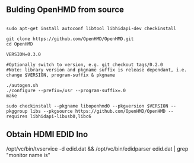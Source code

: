 ## Bulding OpenHMD from source


```shell

sudo apt-get install autoconf libtool libhidapi-dev checkinstall

git clone https://github.com/OpenHMD/OpenHMD.git
cd OpenHMD

VERSION=0.3.0

#Optionally switch to version, e.g. git checkout tags/0.2.0  
#Note: library version and pkgname suffix is release dependant, i.e. change $VERSION, program-suffix & pkgname

./autogen.sh 
./configure --prefix=/usr --program-suffix=.0
make

sudo checkinstall --pkgname libopenhmd0 --pkgversion $VERSION --pkggroup libs --pkgsource https://github.com/OpenHMD/OpenHMD --requires libhidapi-libusb0,libc6
```


## Obtain HDMI EDID Ino


/opt/vc/bin/tvservice -d edid.dat  && /opt/vc/bin/edidparser edid.dat | grep "monitor name is"
